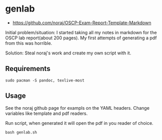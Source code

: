 # genlab

- https://github.com/noraj/OSCP-Exam-Report-Template-Markdown

Initial problem/situation: I started taking all my notes in markdown for the OSCP lab report(about 200 pages). My first attempts of generating a pdf from this was horrible.

Solution: Steal noraj's work and create my own script with it.

## Requirements
```
sudo pacman -S pandoc, texlive-most
```

## Usage
See the noraj github page for exampls on the YAML headers. Change variables like template and pdf readers.

Run script, when generated it will open the pdf in you reader of choice.

```
bash genlab.sh
```

